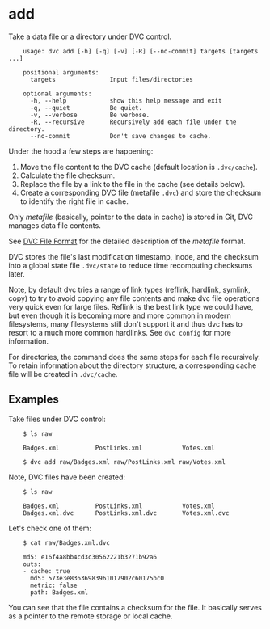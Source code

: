 # add

Take a data file or a directory under DVC control.

```usage
    usage: dvc add [-h] [-q] [-v] [-R] [--no-commit] targets [targets ...]

    positional arguments:
      targets               Input files/directories

    optional arguments:
      -h, --help            show this help message and exit
      -q, --quiet           Be quiet.
      -v, --verbose         Be verbose.
      -R, --recursive       Recursively add each file under the directory.
      --no-commit           Don't save changes to cache.
```

Under the hood a few steps are happening:

1. Move the file content to the DVC cache (default location is `.dvc/cache`).
2. Calculate the file checksum.
3. Replace the file by a link to the file in the cache (see details below).
4. Create a corresponding DVC file (metafile `.dvc`) and store the checksum
to identify the right file in cache.

Only _metafile_ (basically, pointer to the data in cache) is stored in Git,
DVC manages data file contents.

See [DVC File Format](/doc/user-guide/dvc-file-format) for the detailed
description of the _metafile_ format.

DVC stores the file's last modification timestamp, inode, and the checksum into
a global state file `.dvc/state` to reduce time recomputing checksums later.

Note, by default dvc tries a range of link types (reflink, hardlink, symlink,
copy) to try to avoid copying any file contents and make dvc file operations
very quick even for large files. Reflink is the best link type we could have,
but even though it is becoming more and more common in modern filesystems, many
filesystems still don't support it and thus dvc has to resort to a much more
common hardlinks. See `dvc config` for more information.

For directories, the command does the same steps for each file recursively.
To retain information about the directory structure, a corresponding cache
file will be created in `.dvc/cache`.

## Examples

Take files under DVC control:

```dvc
    $ ls raw

    Badges.xml          PostLinks.xml           Votes.xml

    $ dvc add raw/Badges.xml raw/PostLinks.xml raw/Votes.xml
```

Note, DVC files have been created:

```dvc
    $ ls raw

    Badges.xml          PostLinks.xml           Votes.xml
    Badges.xml.dvc      PostLinks.xml.dvc       Votes.xml.dvc
```

Let's check one of them:

```
    $ cat raw/Badges.xml.dvc

    md5: e16f4a8bb4cd3c30562221b3271b92a6
    outs:
    - cache: true
      md5: 573e3e83636983961017902c60175bc0
      metric: false
      path: Badges.xml

```

You can see that the file contains a checksum for the file. It basically serves
as a pointer to the remote storage or local cache.
